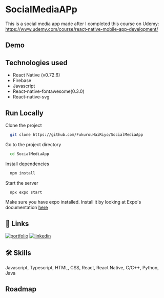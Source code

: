 # SocialMediaAPp

This is a social media app made after I completed this course on Udemy: https://www.udemy.com/course/react-native-mobile-app-development/ 




## Demo


## Technologies used

- React Native (v0.72.6)
- Firebase
- Javascript
- React-native-fontawesome(0.3.0)
- React-native-svg


## Run Locally

Clone the project

```bash
  git clone https://github.com/FukurouHaiRiyo/SocialMediaApp
```

Go to the project directory

```bash
  cd SocialMediaApp
```

Install dependencies

```bash
  npm install
```

Start the server

```bash
  npx expo start
```

Make sure you have expo installed. Install it by looking at Expo's documentation [here](https://docs.expo.dev/get-started/installation/)


## 🔗 Links
[![portfolio](https://img.shields.io/badge/my_portfolio-000?style=for-the-badge&logo=ko-fi&logoColor=white)](https://andreistefan.vercel.app/)
[![linkedin](https://img.shields.io/badge/linkedin-0A66C2?style=for-the-badge&logo=linkedin&logoColor=white)](https://www.linkedin.com/in/andrei-stefan-panait/)



## 🛠 Skills
Javascript, Typescript, HTML, CSS, React, React Native, C/C++, Python, Java 


## Roadmap

